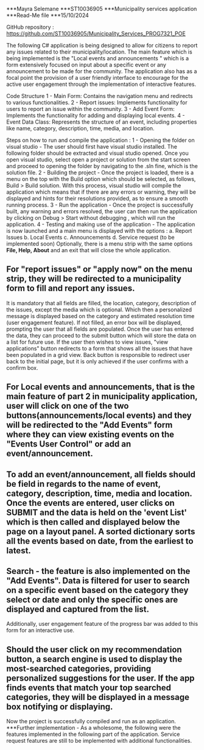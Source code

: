 ***Mayra Selemane
***ST10036905
***Municipality services application
***Read-Me file
***15/10/2024

GitHub repository : https://github.com/ST10036905/Municipality_Services_PROG7321_POE

The following C# application is being designed to allow for citizens to report any issues related to their municipality/location. The main feature which is being implemented is the "Local events and announcements " which is a form extensively focused on input about a specific event or any announcement to be made for the community. The application also has as a focal point the provision of a user friendly interface to encourage for the active user engagement through the implementation of interactive features.

Code Structure
1 - Main Form: Contains the navigation menu and redirects to various functionalities.
2 - Report issues: Implements functionality for users to report an issue within the community.
3 - Add Event Form: Implements the functionality for adding and displaying local events.
4 - Event Data Class: Represents the structure of an event, including properties like name, category, description, time, media, and location.

Steps on how to run and compile the application :
1 - Opening the folder on visual studio - The user should first have visual studio installed. The following folder should be extracted and visual studio opened. Once you open visual studio, select open a project or solution from the start screen and proceed to opening the folder by navigating to the .sln fine, which is the solution file. 
2 - Building the project - Once the project is loaded, there is a menu on the top with the Build option which should be selected, as follows, Build > Build solution. With this process, visual studio will compile the application which means that if there are any errors or warning, they will be displayed and hints for their resolutions provided, as to ensure a smooth running process.
3 - Run the application - Once the project is successfully built, any warning and errors resolved, the user can then run the application by clicking on Debug > Start without debugging , which will run the application.
4 - Testing and making use of the application - The application is now launched and a main menu is displayed with the options :
a. Report Issues
b. Local Events
c. Announcements
d. Service request (to be implemented soon)
Optionally, there is a menu strip with the same options **File, Help, About** and an exit that will close the whole application.
 
## For "report issues" or "apply now" on the menu strip, they will be redirected to a municipality form to fill and report any issues. 
It is mandatory that all fields are filled, the location, category, description of the issues, except the media which is optional. Which then a personalized message is displayed based on the category and estimated resolution time (user engagement feature). If not filled, an error box will be displayed, prompting the user that all fields are populated. 
Once the user has entered the data, they can proceed to the submit button which will store the data on a list for future use. If the user then wishes to view issues, "view applications" button redirects to a form that shows all the issues that have been populated in a grid view. Back button is responsible to redirect user back to the initial page, but it is only achieved if the user confirms with a confirm box. 

## For Local events and announcements, that is the main feature of part 2 in municipality application, user will click on one of the two buttons(announcements/local events) and they will be redirected to the "Add Events" form where they can view existing events on the "Events User Control" or add an event/announcement.

## To add an event/announcement, all fields should be field in regards to the name of event, category, description, time, media and location. Once the events are entered, user clicks on SUBMIT and the data is held on the 'event List' which is then called and displayed below the page on a layout panel. A sorted dictionary sorts all the events based on date, from the earliest to latest. 

## Search - the feature is also implemented on the "Add Events". Data is filtered for user to search on a specific event based on the category they select or date and only the specific ones are displayed and captured from the list. 
Additionally, user engagement feature of the progress bar was added to this form for an interactive use.

## Should the user click on my recommendation button, a search engine is used to display the most-searched categories, providing personalized suggestions for the user. If the app finds events that match your top searched categories, they will be displayed in a message box notifying or displaying.

Now the project is successfully compiled and run as an application. 
***Further implementation - As a wholesome, the following were the features implemented in the following part of the application. Service request features are still to be implemented with additional functionalities. 


